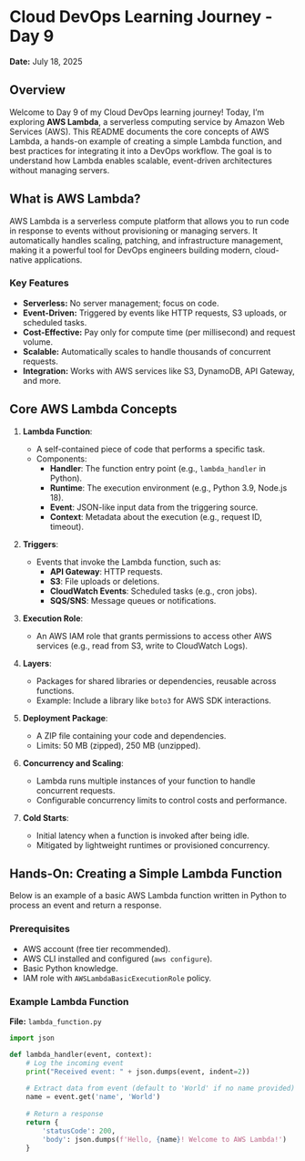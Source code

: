 # Cloud DevOps Learning Journey - Day 9

**Date:** July 18, 2025  

## Overview
Welcome to Day 9 of my Cloud DevOps learning journey! Today, I’m exploring **AWS Lambda**, a serverless computing service by Amazon Web Services (AWS). This README documents the core concepts of AWS Lambda, a hands-on example of creating a simple Lambda function, and best practices for integrating it into a DevOps workflow. The goal is to understand how Lambda enables scalable, event-driven architectures without managing servers.

## What is AWS Lambda?
AWS Lambda is a serverless compute platform that allows you to run code in response to events without provisioning or managing servers. It automatically handles scaling, patching, and infrastructure management, making it a powerful tool for DevOps engineers building modern, cloud-native applications.

### Key Features
- **Serverless:** No server management; focus on code.
- **Event-Driven:** Triggered by events like HTTP requests, S3 uploads, or scheduled tasks.
- **Cost-Effective:** Pay only for compute time (per millisecond) and request volume.
- **Scalable:** Automatically scales to handle thousands of concurrent requests.
- **Integration:** Works with AWS services like S3, DynamoDB, API Gateway, and more.

## Core AWS Lambda Concepts
1. **Lambda Function**:
   - A self-contained piece of code that performs a specific task.
   - Components:
     - **Handler**: The function entry point (e.g., `lambda_handler` in Python).
     - **Runtime**: The execution environment (e.g., Python 3.9, Node.js 18).
     - **Event**: JSON-like input data from the triggering source.
     - **Context**: Metadata about the execution (e.g., request ID, timeout).

2. **Triggers**:
   - Events that invoke the Lambda function, such as:
     - **API Gateway**: HTTP requests.
     - **S3**: File uploads or deletions.
     - **CloudWatch Events**: Scheduled tasks (e.g., cron jobs).
     - **SQS/SNS**: Message queues or notifications.

3. **Execution Role**:
   - An AWS IAM role that grants permissions to access other AWS services (e.g., read from S3, write to CloudWatch Logs).

4. **Layers**:
   - Packages for shared libraries or dependencies, reusable across functions.
   - Example: Include a library like `boto3` for AWS SDK interactions.

5. **Deployment Package**:
   - A ZIP file containing your code and dependencies.
   - Limits: 50 MB (zipped), 250 MB (unzipped).

6. **Concurrency and Scaling**:
   - Lambda runs multiple instances of your function to handle concurrent requests.
   - Configurable concurrency limits to control costs and performance.

7. **Cold Starts**:
   - Initial latency when a function is invoked after being idle.
   - Mitigated by lightweight runtimes or provisioned concurrency.

## Hands-On: Creating a Simple Lambda Function
Below is an example of a basic AWS Lambda function written in Python to process an event and return a response.

### Prerequisites
- AWS account (free tier recommended).
- AWS CLI installed and configured (`aws configure`).
- Basic Python knowledge.
- IAM role with `AWSLambdaBasicExecutionRole` policy.

### Example Lambda Function
**File:** `lambda_function.py`
```python
import json

def lambda_handler(event, context):
    # Log the incoming event
    print("Received event: " + json.dumps(event, indent=2))
    
    # Extract data from event (default to 'World' if no name provided)
    name = event.get('name', 'World')
    
    # Return a response
    return {
        'statusCode': 200,
        'body': json.dumps(f'Hello, {name}! Welcome to AWS Lambda!')
    }
```
